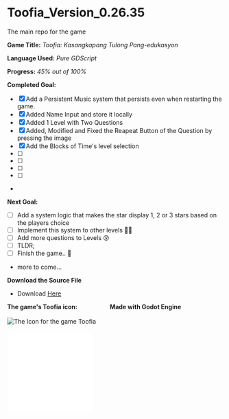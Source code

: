 # Toofia_Version_0.26.35
 The main repo for the game

**Game Title:** *Toofia: Kasangkapang Tulong Pang-edukasyon*

**Language Used:** *Pure GDScript*

**Progress:** *45% out of 100%*

**Completed Goal:**
- [x] Add a Persistent Music system that persists even when restarting the game.
- [x] Added Name Input and store it locally
- [x] Added 1 Level with Two Questions
- [x] Added, Modified and Fixed the Reapeat Button of the Question by pressing the image
- [x] Add the Blocks of Time's level selection
- [  ] 
- [  ]
- [  ]
- [  ]
- 
**Next Goal:**
- [  ] Add a system logic that makes the star display 1, 2 or 3 stars based on the players choice
- [  ] Implement this system to other levels :face_with_spiral_eyes:
- [  ] Add more questions to Levels :dizzy_face:
- [  ] TLDR;
- [  ] Finish the game.. :tada:
- more to come...

 

**Download the Source File**
- Download [Here](https://github.com/Moggle-Khraum/Toofia_Version_0.26.35/archive/refs/heads/main.zip)


<p align="left">
    <b> The game's Toofia icon:</b> &emsp; &emsp; &emsp; &emsp; <b>Made with Godot Engine</b><br>
    <br>
    <img width="200" src="Assets/Icons/win7icon.ico" alt="The Icon for the game Toofia" title="Toofia Icon"> 
    <br>
    <br>
    <img width="200" src="Assets/Images/logo_godot.png" alt="Godot Engine Logo" title="Godot Engine">
    <br>
</p>

    
